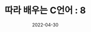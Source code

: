 ---
title: "따라 배우는 C언어 : 8"

categories:
  - C
tags:
  - C

author_profile: false

sidebar:
  nav: "docs"

date: 2022-04-30
last_modified_at: 2022-04-30
---